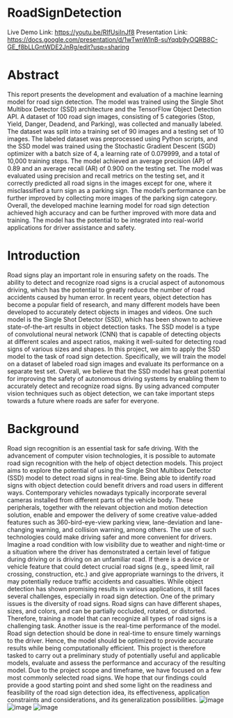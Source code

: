 # RoadSignDetection

Live Demo Link: https://youtu.be/RIfUsiInJf8
Presentation Link: https://docs.google.com/presentation/d/1wTwnWInB-suYqqb9yOQRB8C-GE_f8bLLGntWDE2JnRg/edit?usp=sharing

# Abstract
This report presents the development and evaluation of a machine learning model for road sign detection.
The model was trained using the Single Shot Multibox Detector (SSD) architecture and the TensorFlow
Object Detection API. A dataset of 100 road sign images, consisting of 5 categories (Stop, Yield, Danger,
Deadend, and Parking), was collected and manually labeled. The dataset was split into a training set of 90
images and a testing set of 10 images.
The labeled dataset was preprocessed using Python scripts, and the SSD model was trained using the
Stochastic Gradient Descent (SGD) optimizer with a batch size of 4, a learning rate of 0.079999, and a total
of 10,000 training steps. The model achieved an average precision (AP) of 0.89 and an average recall (AR)
of 0.900 on the testing set.
The model was evaluated using precision and recall metrics on the testing set, and it correctly predicted all
road signs in the images except for one, where it misclassified a turn sign as a parking sign. The model’s
performance can be further improved by collecting more images of the parking sign category.
Overall, the developed machine learning model for road sign detection achieved high accuracy and can be
further improved with more data and training. The model has the potential to be integrated into real-world
applications for driver assistance and safety.

# Introduction
Road signs play an important role in ensuring safety on the roads. The ability to detect and recognize road
signs is a crucial aspect of autonomous driving, which has the potential to greatly reduce the number of road
accidents caused by human error. In recent years, object detection has become a popular field of research,
and many different models have been developed to accurately detect objects in images and videos.
One such model is the Single Shot Detector (SSD), which has been shown to achieve state-of-the-art results
in object detection tasks. The SSD model is a type of convolutional neural network (CNN) that is capable
of detecting objects at different scales and aspect ratios, making it well-suited for detecting road signs of
various sizes and shapes.
In this project, we aim to apply the SSD model to the task of road sign detection. Specifically, we will train
the model on a dataset of labeled road sign images and evaluate its performance on a separate test set.
Overall, we believe that the SSD model has great potential for improving the safety of autonomous driving
systems by enabling them to accurately detect and recognize road signs. By using advanced computer vision
techniques such as object detection, we can take important steps towards a future where roads are safer for
everyone.

# Background
Road sign recognition is an essential task for safe driving. With the advancement of computer vision technologies, it is possible to automate road sign recognition with the help of object detection models. This
project aims to explore the potential of using the Single Shot Multibox Detector (SSD) model to detect road
signs in real-time.
Being able to identify road signs with object detection could benefit drivers and road users in different ways.
Contemporary vehicles nowadays typically incorporate several cameras installed from different parts of the
vehicle body. These peripherals, together with the relevant objection and motion detection solution, enable
and empower the delivery of some creative value-added features such as 360-bird-eye-view parking view,
lane-deviation and lane-changing warning, and collision warning, among others.
The use of such technologies could make driving safer and more convenient for drivers. Imagine a road
condition with low visibility due to weather and night-time or a situation where the driver has demonstrated
a certain level of fatigue during driving or is driving on an unfamiliar road. If there is a device or vehicle
feature that could detect crucial road signs (e.g., speed limit, rail crossing, construction, etc.) and give
appropriate warnings to the drivers, it may potentially reduce traffic accidents and casualties.
While object detection has shown promising results in various applications, it still faces several challenges,
especially in road sign detection. One of the primary issues is the diversity of road signs. Road signs can have
different shapes, sizes, and colors, and can be partially occluded, rotated, or distorted. Therefore, training
a model that can recognize all types of road signs is a challenging task.
Another issue is the real-time performance of the model. Road sign detection should be done in real-time
to ensure timely warnings to the driver. Hence, the model should be optimized to provide accurate results
while being computationally efficient.
This project is therefore tasked to carry out a preliminary study of potentially useful and applicable models,
evaluate and assess the performance and accuracy of the resulting model. Due to the project scope and
timeframe, we have focused on a few most commonly selected road signs. We hope that our findings could
provide a good starting point and shed some light on the readiness and feasibility of the road sign detection
idea, its effectiveness, application constraints and considerations, and its generalization possibilities.
![image](https://user-images.githubusercontent.com/61757423/235373476-e7a7de14-6a41-4539-9962-9eaadcc63322.png)
![image](https://user-images.githubusercontent.com/61757423/235373495-79b955ec-c6f9-48dd-a77b-8d182639876d.png)
![image](https://user-images.githubusercontent.com/61757423/235373466-8d912ce7-76dc-4e2a-bc0e-97016fbcb0e2.png)
